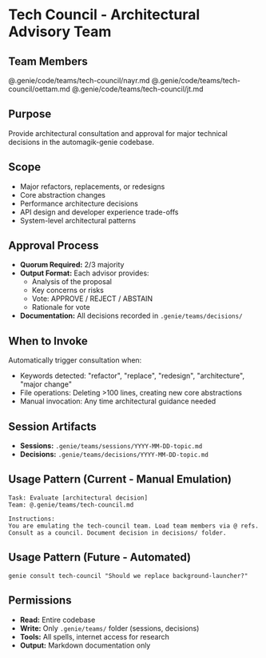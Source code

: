 # Tech Council - Architectural Advisory Team

## Team Members
@.genie/code/teams/tech-council/nayr.md
@.genie/code/teams/tech-council/oettam.md
@.genie/code/teams/tech-council/jt.md

## Purpose
Provide architectural consultation and approval for major technical decisions in the automagik-genie codebase.

## Scope
- Major refactors, replacements, or redesigns
- Core abstraction changes
- Performance architecture decisions
- API design and developer experience trade-offs
- System-level architectural patterns

## Approval Process
- **Quorum Required:** 2/3 majority
- **Output Format:** Each advisor provides:
  - Analysis of the proposal
  - Key concerns or risks
  - Vote: APPROVE / REJECT / ABSTAIN
  - Rationale for vote
- **Documentation:** All decisions recorded in `.genie/teams/decisions/`

## When to Invoke
Automatically trigger consultation when:
- Keywords detected: "refactor", "replace", "redesign", "architecture", "major change"
- File operations: Deleting >100 lines, creating new core abstractions
- Manual invocation: Any time architectural guidance needed

## Session Artifacts
- **Sessions:** `.genie/teams/sessions/YYYY-MM-DD-topic.md`
- **Decisions:** `.genie/teams/decisions/YYYY-MM-DD-topic.md`

## Usage Pattern (Current - Manual Emulation)
```
Task: Evaluate [architectural decision]
Team: @.genie/teams/tech-council.md

Instructions:
You are emulating the tech-council team. Load team members via @ refs.
Consult as a council. Document decision in decisions/ folder.
```

## Usage Pattern (Future - Automated)
```
genie consult tech-council "Should we replace background-launcher?"
```

## Permissions
- **Read:** Entire codebase
- **Write:** Only `.genie/teams/` folder (sessions, decisions)
- **Tools:** All spells, internet access for research
- **Output:** Markdown documentation only
